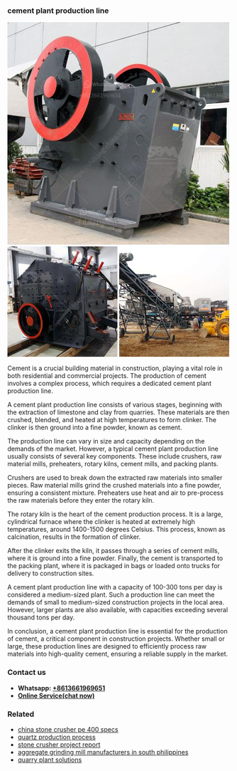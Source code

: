 <h3>cement plant production line</h3><img src='1708332552.jpg' alt=''><p>Cement is a crucial building material in construction, playing a vital role in both residential and commercial projects. The production of cement involves a complex process, which requires a dedicated cement plant production line.</p><p>A cement plant production line consists of various stages, beginning with the extraction of limestone and clay from quarries. These materials are then crushed, blended, and heated at high temperatures to form clinker. The clinker is then ground into a fine powder, known as cement.</p><p>The production line can vary in size and capacity depending on the demands of the market. However, a typical cement plant production line usually consists of several key components. These include crushers, raw material mills, preheaters, rotary kilns, cement mills, and packing plants.</p><p>Crushers are used to break down the extracted raw materials into smaller pieces. Raw material mills grind the crushed materials into a fine powder, ensuring a consistent mixture. Preheaters use heat and air to pre-process the raw materials before they enter the rotary kiln.</p><p>The rotary kiln is the heart of the cement production process. It is a large, cylindrical furnace where the clinker is heated at extremely high temperatures, around 1400-1500 degrees Celsius. This process, known as calcination, results in the formation of clinker.</p><p>After the clinker exits the kiln, it passes through a series of cement mills, where it is ground into a fine powder. Finally, the cement is transported to the packing plant, where it is packaged in bags or loaded onto trucks for delivery to construction sites.</p><p>A cement plant production line with a capacity of 100-300 tons per day is considered a medium-sized plant. Such a production line can meet the demands of small to medium-sized construction projects in the local area. However, larger plants are also available, with capacities exceeding several thousand tons per day.</p><p>In conclusion, a cement plant production line is essential for the production of cement, a critical component in construction projects. Whether small or large, these production lines are designed to efficiently process raw materials into high-quality cement, ensuring a reliable supply in the market.</p><h3>Contact us</h3><ul><li><strong>Whatsapp:&nbsp;<a href="https://wa.me/8613661969651">+8613661969651</a></strong></li><li><a href="https://swt.shibang-china.com/?git&amp;zhl&amp;cement plant production line"><strong>Online Service(chat now)</strong></a></li></ul><h3>Related</h3><ul><li><a href='china stone crusher pe 400 specs.md'>china stone crusher pe 400 specs</a></li><li><a href='quartz production process.md'>quartz production process</a></li><li><a href='stone crusher project report.md'>stone crusher project report</a></li><li><a href='aggregate grinding mill manufacturers in south philippines.md'>aggregate grinding mill manufacturers in south philippines</a></li><li><a href='quarry plant solutions.md'>quarry plant solutions</a></li></ul>
